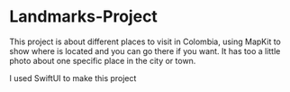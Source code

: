 # Landmarks-Project

This project is about different places to visit in Colombia, using MapKit to show where is located and you can go there if you want.
It has too a little photo about one specific place in the city or town.

I used SwiftUI to make this project
